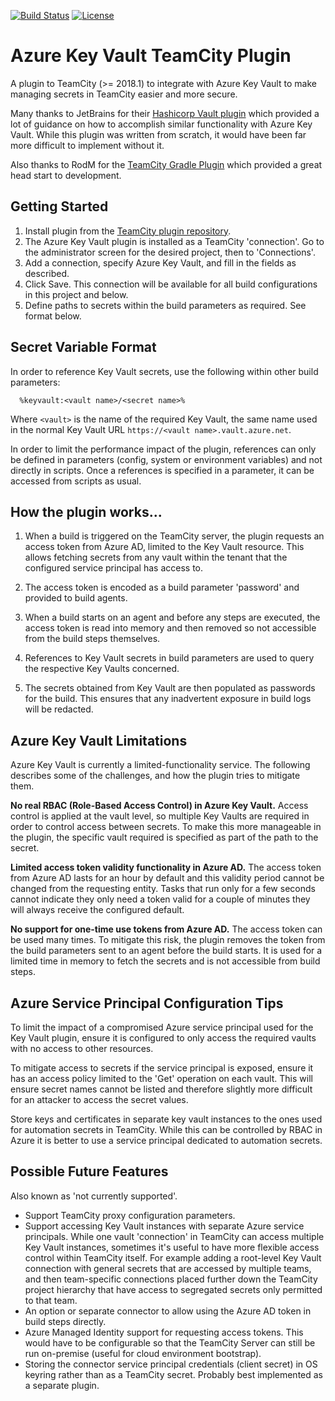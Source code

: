 [![Build Status](https://travis-ci.org/vyadh/teamcity-azure-keyvault-plugin.svg?branch=master)](https://travis-ci.org/vyadh/teamcity-azure-keyvault-plugin)
[![License](https://img.shields.io/badge/License-Apache%202.0-blue.svg)](https://opensource.org/licenses/Apache-2.0)

Azure Key Vault TeamCity Plugin
===============================

A plugin to TeamCity (>= 2018.1) to integrate with Azure Key Vault to make
managing secrets in TeamCity easier and more secure.

Many thanks to JetBrains for their [Hashicorp Vault plugin][1] which provided
a lot of guidance on how to accomplish similar functionality with Azure Key Vault.
While this plugin was written from scratch, it would have been far more difficult
to implement without it.

Also thanks to RodM for the [TeamCity Gradle Plugin][2] which provided a great
head start to development.


Getting Started
---------------

1. Install plugin from the [TeamCity plugin repository][3].
2. The Azure Key Vault plugin is installed as a TeamCity 'connection'.
   Go to the administrator screen for the desired project, then to 'Connections'.
3. Add a connection, specify Azure Key Vault, and fill in the fields as described.
4. Click Save. This connection will be available for all build configurations
   in this project and below.
3. Define paths to secrets within the build parameters as required.
   See format below.


Secret Variable Format
----------------------

In order to reference Key Vault secrets, use the following within other build
parameters:

```
  %keyvault:<vault name>/<secret name>%
```

Where `<vault>` is the name of the required Key Vault, the same name used in
the normal Key Vault URL `https://<vault name>.vault.azure.net`.

In order to limit the performance impact of the plugin, references can only
be defined in parameters (config, system or environment variables) and not
directly in scripts. Once a references is specified in a parameter, it can be
accessed from scripts as usual.


How the plugin works...
-----------------------

1. When a build is triggered on the TeamCity server, the plugin requests an
   access token from Azure AD, limited to the Key Vault resource. This allows
   fetching secrets from any vault within the tenant that the configured
   service principal has access to.
   
2. The access token is encoded as a build parameter 'password' and provided to
   build agents.

3. When a build starts on an agent and before any steps are executed, the
   access token is read into memory and then removed so not accessible from
   the build steps themselves.
   
4. References to Key Vault secrets in build parameters are used to query the
   respective Key Vaults concerned.
    
5. The secrets obtained from Key Vault are then populated as passwords for
   the build. This ensures that any inadvertent exposure in build logs will
   be redacted.
   

Azure Key Vault Limitations
---------------------------

Azure Key Vault is currently a limited-functionality service. The following
describes some of the challenges, and how the plugin tries to mitigate them.

**No real RBAC (Role-Based Access Control) in Azure Key Vault.** Access control
is applied at the vault level, so multiple Key Vaults are required in order to
control access between secrets. To make this more manageable in the plugin, the
specific vault required is specified as part of the path to the secret.

**Limited access token validity functionality in Azure AD.** The access token
from Azure AD lasts for an hour by default and this validity period cannot be
changed from the requesting entity. Tasks that run only for a few seconds
cannot indicate they only need a token valid for a couple of minutes they will
always receive the configured default.
 
**No support for one-time use tokens from Azure AD.** The access token can be
used many times. To mitigate this risk, the plugin removes the token from the
build parameters sent to an agent before the build starts. It is used for a
limited time in memory to fetch the secrets and is not accessible from build
steps.


Azure Service Principal Configuration Tips
------------------------------------------

To limit the impact of a compromised Azure service principal used for the Key
Vault plugin, ensure it is configured to only access the required vaults with
no access to other resources.

To mitigate access to secrets if the service principal is exposed, ensure it
has an access policy limited to the 'Get' operation on each vault. This will
ensure secret names cannot be listed and therefore slightly more difficult for
an attacker to access the secret values.

Store keys and certificates in separate key vault instances to the ones used
for automation secrets in TeamCity. While this can be controlled by RBAC in
Azure it is better to use a service principal dedicated to automation secrets.


Possible Future Features
------------------------

Also known as 'not currently supported'.

* Support TeamCity proxy configuration parameters.
* Support accessing Key Vault instances with separate Azure service principals.
  While one vault 'connection' in TeamCity can access multiple Key Vault
  instances, sometimes it's useful to have more flexible access control within
  TeamCity itself.
  For example adding a root-level Key Vault connection with general secrets
  that are accessed by multiple teams, and then team-specific connections placed
  further down the TeamCity project hierarchy that have access to segregated
  secrets only permitted to that team.
* An option or separate connector to allow using the Azure AD token in
  build steps directly.
* Azure Managed Identity support for requesting access tokens. This would
  have to be configurable so that the TeamCity Server can still be run
  on-premise (useful for cloud environment bootstrap).
* Storing the connector service principal credentials (client secret) in OS
  keyring rather than as a TeamCity secret. Probably best implemented as a
  separate plugin.


[1]: https://github.com/JetBrains/teamcity-hashicorp-vault-plugin
[2]: https://github.com/rodm/gradle-teamcity-plugin
[3]: https://plugins.jetbrains.com/teamcity
